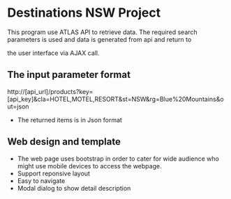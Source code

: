 Destinations NSW Project
========================

This program use ATLAS API to retrieve data. The required search parameters is used and data is generated from api and return to 

the user interface via AJAX call.

The input parameter format
--------------------------

http://[api_url]/products?key=[api_key]&cla=HOTEL,MOTEL,RESORT&st=NSW&rg=Blue%20Mountains&out=json

- The returned items is in Json format

Web design and template
-----------------------

- The web page uses bootstrap in order to cater for wide audience who might use mobile devices to access the webpage.
- Support reponsive layout
- Easy to navigate
- Modal dialog to show detail description
